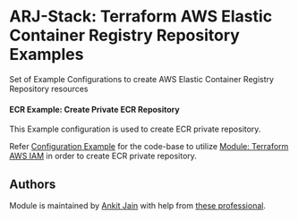 # ARJ-Stack: Terraform AWS Elastic Container Registry Repository Examples

Set of Example Configurations to create AWS Elastic Container Registry Repository resources

#### ECR Example: Create Private ECR Repository

This Example configuration is used to create ECR private repository.

Refer [Configuration Example](https://github.com/arjstack/terraform-aws-examples/tree/main/aws-ecr/ecr-private) for the code-base to utilize [Module: Terraform AWS IAM](https://github.com/arjstack/terraform-aws-ecr) in order to create ECR private repository.


## Authors

Module is maintained by [Ankit Jain](https://github.com/ankit-jn) with help from [these professional](https://github.com/arjstack/terraform-aws-examples/graphs/contributors).
